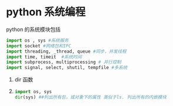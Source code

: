 # python 系统编程

python 的系统模块包括

```python
import os , sys #系统服务
import socket #网络包和IPC
import threading, _thread, queue #同步，并发线程
import time, timeit  #系统时间
import subprocess, multiprocessing # 并行控制
import signal, select, shutil, tempfile #多系统
```



1. dir 函数

2. ```python
   import os, sys
   dir(sys) ##列出所有包，或对象下的属性 类似于ls. 列出所有的内嵌模块
   ```
